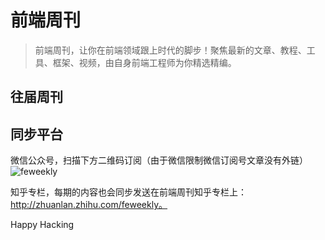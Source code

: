 # 前端周刊

> 前端周刊，让你在前端领域跟上时代的脚步！聚焦最新的文章、教程、工具、框架、视频，由自身前端工程师为你精选精编。

## 往届周刊


## 同步平台

微信公众号，扫描下方二维码订阅（由于微信限制微信订阅号文章没有外链）
![feweekly](http://www.feweekly.com/img/src/weekly/feweekly/qrcode.jpg)

知乎专栏，每期的内容也会同步发送在前端周刊知乎专栏上：http://zhuanlan.zhihu.com/feweekly。

Happy Hacking


